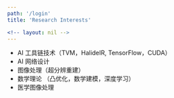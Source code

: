 ```yaml
---
path: '/login'
title: 'Research Interests'

<!-- layout: nil -->
---
```


* AI 工具链技术（TVM，HalideIR, TensorFlow，CUDA）
* AI 网络设计
* 图像处理（超分辨重建） 
* 数学理论 （凸优化，数学建模，深度学习）
* 医学图像处理

